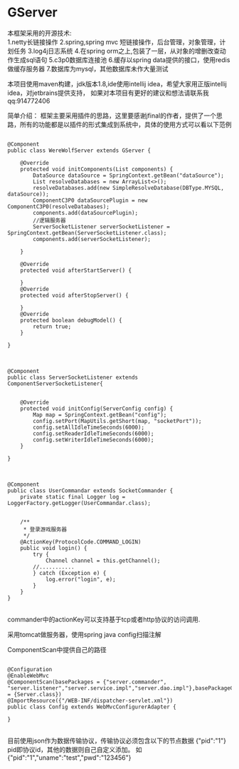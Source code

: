 # GServer
本框架采用的开源技术:<br/>
1.netty长链接操作
2.spring,spring mvc 短链接操作，后台管理，对象管理，计划任务
3.log4j日志系统
4.在spring orm之上,包装了一层，从对象的增删改查动作生成sql语句
5.c3p0数据库连接池
6.缓存以spring data提供的接口，使用redis做缓存服务器
7.数据库为mysql，其他数据库未作大量测试

本项目使用maven构建，jdk版本1.8,ide使用intellij idea，希望大家用正版intellij idea，对jetbrains提供支持，
如果对本项目有更好的建议和想法请联系我qq:914772406

简单介绍：
框架主要采用插件的思路，这里要感谢jfinal的作者，提供了一个思路，所有的功能都是以插件的形式集成到系统中，具体的使用方式可以看以下范例<br/>
<pre>
<code>
@Component
public class WereWolfServer extends GServer {

    @Override
    protected void initComponents(List<IComponent> components) {
        DataSource dataSource = SpringContext.getBean("dataSource");
        List<ResolveDataBase> resolveDatabases = new ArrayList<>();
        resolveDatabases.add(new SimpleResolveDatabase(DBType.MYSQL, dataSource));
        ComponentC3P0 dataSourcePlugin = new ComponentC3P0(resolveDatabases);
        components.add(dataSourcePlugin);
        //逻辑服务器
        ServerSocketListener serverSocketListener = SpringContext.getBean(ServerSocketListener.class);
        components.add(serverSocketListener);

    }

    @Override
    protected void afterStartServer() {
        
    }
    @Override
    protected void afterStopServer() {
        
    }
    @Override
    protected boolean debugModel() {
        return true;
    }

}
</code>
</pre>
<pre>
<code>
@Component
public class ServerSocketListener extends ComponentServerSocketListener{


    @Override
    protected void initConfig(ServerConfig config) {
        Map<String, Object> map = SpringContext.getBean("config");
        config.setPort(MapUtils.getShort(map, "socketPort"));
        config.setAllIdleTimeSeconds(6000);
        config.setReaderIdleTimeSeconds(6000);
        config.setWriterIdleTimeSeconds(6000);
    }

}
</code>
</pre>
<pre>
<code>
@Component
public class UserCommandar extends SocketCommander {
	private static final Logger log = LoggerFactory.getLogger(UserCommandar.class);

	
    /**
     * 登录游戏服务器
     */
    @ActionKey(ProtocolCode.COMMAND_LOGIN)
    public void login() {
	    try {
	    	Channel channel = this.getChannel();
        //...........
		} catch (Exception e) {
			log.error("login", e);
		}
    }
}
</code>
</pre>
commander中的actionKey可以支持基于tcp或者http协议的访问调用.

采用tomcat做服务器，使用spring java config扫描注解

ComponentScan中提供自己的路径
<pre>
<code>
@Configuration
@EnableWebMvc
@ComponentScan(basePackages = {"server.commander", "server.listener","server.service.impl","server.dao.impl"},basePackageClasses = {Server.class})
@ImportResource({"/WEB-INF/dispatcher-servlet.xml"})
public class Config extends WebMvcConfigurerAdapter {

}
</code>
</pre>

目前使用json作为数据传输协议，传输协议必须包含以下的节点数据
{"pid":"1"}
pid即协议id，其他的数据则自己自定义添加。
如{"pid":"1","uname":"test","pwd":"123456"}
